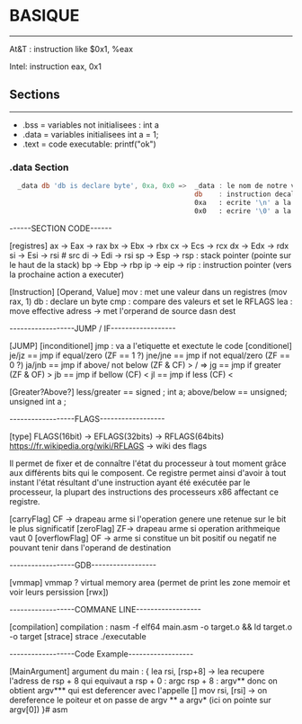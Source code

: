 # BASIQUE
___

At&T : instruction like $0x1, %eax

Intel: instruction eax, 0x1

## Sections

___

  - .bss = variables not initialisees : int a
  - .data = variables initialisees int a = 1;
  - .text = code executable: printf("ok")

### .data Section 

```asm
  _data db 'db is declare byte', 0xa, 0x0 =>  _data : le nom de notre variable
                                              db    : instruction decalre byte
                                              0xa   : ecrite '\n' a la suite de la string
                                              0x0   : ecrire '\0' a la fin de la string
```
                                        

------SECTION CODE------

[registres]
  ax -> Eax -> rax
  bx -> Ebx -> rbx
  cx -> Ecs -> rcx
  dx -> Edx -> rdx
  si -> Esi -> rsi # src
  di -> Edi -> rsi
  sp -> Esp -> rsp : stack pointer (pointe sur le haut de la stack)
  bp -> Ebp -> rbp
  ip -> eip -> rip : instruction pointer (vers la prochaine action a executer)

[Instruction] [Operand, Value]
  mov : met une valeur dans un registres (mov rax, 1)
  db : declare un byte
  cmp : compare des valeurs et set le RFLAGS
  lea :  move effective adress -> met l'orperand de source dasn dest 

------------------JUMP / IF------------------

[JUMP]
  [inconditionel]
    jmp <etiquette> : va a l'etiquette <etiquette> et exectute le code
  [conditionel]
    je/jz == jmp if equal/zero (ZF == 1 ?)
    jne/jne == jmp if not equal/zero (ZF == 0 ?)
    ja/jnb == jmp if above/ not below (ZF & CF) > / => 
    jg == jmp if greater (ZF & OF) >
    jb == jmp if bellow (CF) <
    jl == jmp if less (CF) <

  [Greater?Above?]
    less/greater == signed ; int a;
    above/below == unsigned; unsigned int a ;

------------------FLAGS------------------

[type]
  FLAGS(16bit) -> EFLAGS(32bits) -> RFLAGS(64bits)
  https://fr.wikipedia.org/wiki/RFLAGS -> wiki des flags

  Il permet de fixer et de connaître l'état du processeur à tout moment grâce aux différents bits qui le composent.
  Ce registre permet ainsi d'avoir à tout instant l'état résultant d'une instruction ayant été exécutée par le processeur,
  la plupart des instructions des processeurs x86 affectant ce registre.

  [carryFlag] 
    CF -> drapeau arme si l'operation genere une retenue sur le bit le plus significatif
  [zeroFlag]
    ZF-> drapeau arme si operation arithmeique vaut 0
  [overflowFlag]
    OF -> arme si constitue un bit positif ou negatif ne pouvant tenir dans l'operand de destination

------------------GDB------------------

[vmmap]
  vmmap ? virtual memory area (permet de print les zone memoir et voir leurs persission [rwx])

------------------COMMANE LINE------------------

[compilation]
  compilation : nasm -f elf64 main.asm -o target.o && ld target.o -o target
[strace]
  strace ./executable

------------------Code Example------------------

[MainArgument]
    argument du main : {
        lea rsi, [rsp+8] -> lea recupere l'adress de rsp + 8 qui equivaut a 
                            rsp + 0 : argc
                            rsp + 8 : argv**
                            donc on obtient argv*** qui est deferencer avec l'appelle []
        mov rsi, [rsi] ->   on dereference le poiteur et on passe de argv ** a argv* (ici on pointe sur argv[0])
    }# asm
